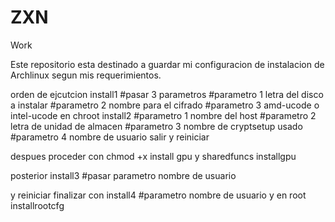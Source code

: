 # ZXN
Work

Este repositorio esta destinado a guardar mi configuracion de instalacion de Archlinux segun mis requerimientos.

orden de ejcutcion
install1
#pasar 3 parametros
#parametro 1 letra del disco a instalar
#parametro 2 nombre para el cifrado
#parametro 3 amd-ucode o intel-ucode
en chroot
install2
#parametro 1 nombre del host
#parametro 2 letra de unidad de almacen
#parametro 3 nombre de cryptsetup usado
#parametro 4 nombre de usuario
salir y reiniciar

despues proceder con 
chmod +x install gpu y sharedfuncs
installgpu

posterior 
install3
#pasar parametro nombre de usuario

y reiniciar
finalizar con
install4
#parametro nombre de usuario
y en root 
installrootcfg

